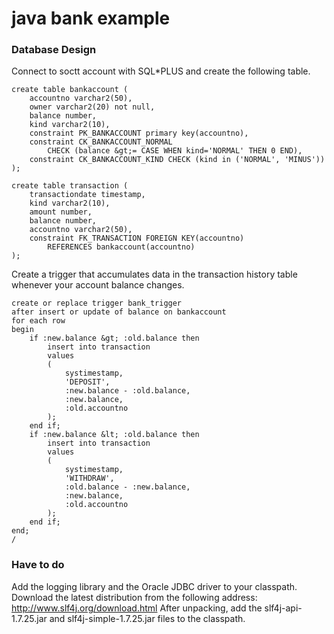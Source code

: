 # java bank example

### Database Design

Connect to soctt account with SQL*PLUS and create the following table.

	create table bankaccount (
		accountno varchar2(50),
		owner varchar2(20) not null,
		balance number,
		kind varchar2(10),
		constraint PK_BANKACCOUNT primary key(accountno),
		constraint CK_BANKACCOUNT_NORMAL 
			CHECK (balance &gt;= CASE WHEN kind='NORMAL' THEN 0 END),
		constraint CK_BANKACCOUNT_KIND CHECK (kind in ('NORMAL', 'MINUS'))
	);  
	
	create table transaction (
	    transactiondate timestamp,
	    kind varchar2(10),
	    amount number,
	    balance number,
	    accountno varchar2(50),
	    constraint FK_TRANSACTION FOREIGN KEY(accountno)
	    	REFERENCES bankaccount(accountno)
	);


Create a trigger that accumulates data in the transaction history table whenever your account balance changes.

	create or replace trigger bank_trigger
	after insert or update of balance on bankaccount
	for each row
	begin
		if :new.balance &gt; :old.balance then
			insert into transaction 
			values 
			(
				systimestamp,
				'DEPOSIT',
				:new.balance - :old.balance,
				:new.balance,
				:old.accountno
			);
		end if;
		if :new.balance &lt; :old.balance then
			insert into transaction 
			values 
			(
				systimestamp,
				'WITHDRAW',
				:old.balance - :new.balance,
				:new.balance,
				:old.accountno
			);
		end if;
	end;
	/

### Have to do
Add the logging library and the Oracle JDBC driver to your classpath.
Download the latest distribution from the following address: http://www.slf4j.org/download.html
After unpacking, add the slf4j-api-1.7.25.jar and slf4j-simple-1.7.25.jar files to the classpath.

